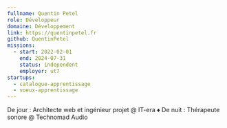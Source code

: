 ```yaml
---
fullname: Quentin Petel
role: Développeur
domaine: Développement
link: https://quentinpetel.fr
github: QuentinPetel
missions:
  - start: 2022-02-01
    end: 2024-07-31
    status: independent
    employer: ut7
startups:
  - catalogue-apprentissage
  - voeux-apprentissage
---
```

De jour : Architecte web et ingénieur projet @ IT-era ♦ De nuit : Thérapeute sonore @ Technomad Audio
